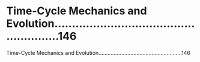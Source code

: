 # Time-Cycle Mechanics and Evolution.......................................................146

Time-Cycle Mechanics and Evolution.......................................................146